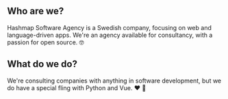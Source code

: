 ## Who are we?
Hashmap Software Agency is a Swedish company, focusing on web and language-driven apps.
We're an agency available for consultancy, with a passion for open source. 🤓

## What do we do?
We're consulting companies with anything in software development, but we do have a special fling with Python and Vue. ♥️ 🐍 
